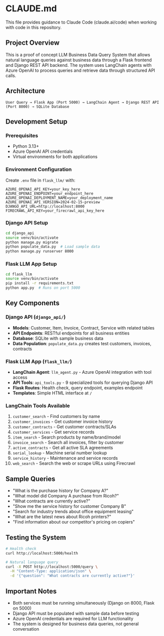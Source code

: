 # CLAUDE.md

This file provides guidance to Claude Code (claude.ai/code) when working with code in this repository.

## Project Overview

This is a proof of concept LLM Business Data Query System that allows natural language queries against business data through a Flask frontend and Django REST API backend. The system uses LangChain agents with Azure OpenAI to process queries and retrieve data through structured API calls.

## Architecture

```
User Query → Flask App (Port 5000) → LangChain Agent → Django REST API (Port 8000) → SQLite Database
```

## Development Setup

### Prerequisites
- Python 3.13+
- Azure OpenAI API credentials
- Virtual environments for both applications

### Environment Configuration
Create `.env` file in `flask_llm/` with:
```
AZURE_OPENAI_API_KEY=your_key_here
AZURE_OPENAI_ENDPOINT=your_endpoint_here
AZURE_OPENAI_DEPLOYMENT_NAME=your_deployment_name
AZURE_OPENAI_API_VERSION=2024-02-15-preview
DJANGO_API_URL=http://localhost:8000
FIRECRAWL_API_KEY=your_firecrawl_api_key_here
```

### Django API Setup
```bash
cd django_api
source venv/bin/activate
python manage.py migrate
python populate_data.py  # Load sample data
python manage.py runserver 8000
```

### Flask LLM App Setup
```bash
cd flask_llm
source venv/bin/activate
pip install -r requirements.txt
python app.py  # Runs on port 5000
```

## Key Components

### Django API (`django_api/`)
- **Models**: Customer, Item, Invoice, Contract, Service with related tables
- **API Endpoints**: RESTful endpoints for all business entities
- **Database**: SQLite with sample business data
- **Data Population**: `populate_data.py` creates test customers, invoices, contracts

### Flask LLM App (`flask_llm/`)
- **LangChain Agent**: `llm_agent.py` - Azure OpenAI integration with tool access
- **API Tools**: `api_tools.py` - 9 specialized tools for querying Django API
- **Flask Routes**: Health check, query endpoint, examples endpoint
- **Templates**: Simple HTML interface at `/`

### LangChain Tools Available
1. `customer_search` - Find customers by name
2. `customer_invoices` - Get customer invoice history
3. `customer_contracts` - Get customer contracts/SLAs
4. `customer_services` - Get service records
5. `item_search` - Search products by name/brand/model
6. `invoice_search` - Search all invoices, filter by customer
7. `active_contracts` - Get all active SLA agreements
8. `serial_lookup` - Machine serial number lookup
9. `service_history` - Maintenance and service records
10. `web_search` - Search the web or scrape URLs using Firecrawl

## Sample Queries
- "What is the purchase history for Company A?"
- "What model did Company A purchase from Ricoh?"
- "What contracts are currently active?"
- "Show me the service history for customer Company B"
- "Search for industry trends about office equipment leasing"
- "What are the latest news about Ricoh printers?"
- "Find information about our competitor's pricing on copiers"

## Testing the System
```bash
# Health check
curl http://localhost:5000/health

# Natural language query
curl -X POST http://localhost:5000/query \
  -H "Content-Type: application/json" \
  -d '{"question": "What contracts are currently active?"}'
```

## Important Notes
- Both services must be running simultaneously (Django on 8000, Flask on 5000)
- Django API must be populated with sample data before testing
- Azure OpenAI credentials are required for LLM functionality
- The system is designed for business data queries, not general conversation
